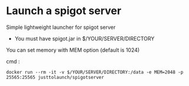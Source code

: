 # Launch a spigot server


Simple lightweight launcher for spigot server

* You must have spigot.jar in $/YOUR/SERVER/DIRECTORY

You can set memory with MEM option (default is 1024)

cmd :

    docker run --rm -it -v $/YOUR/SERVER/DIRECTORY:/data -e MEM=2048 -p 25565:25565 justtolaunch/spigotserver
